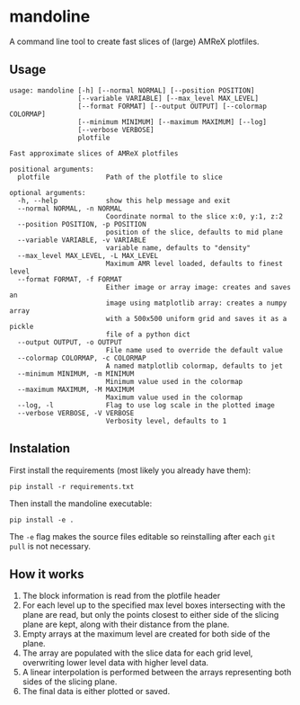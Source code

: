 # mandoline

A command line tool to create fast slices of (large) AMReX plotfiles.

## Usage

```
usage: mandoline [-h] [--normal NORMAL] [--position POSITION]
                 [--variable VARIABLE] [--max_level MAX_LEVEL]
                 [--format FORMAT] [--output OUTPUT] [--colormap COLORMAP]
                 [--minimum MINIMUM] [--maximum MAXIMUM] [--log]
                 [--verbose VERBOSE]
                 plotfile

Fast approximate slices of AMReX plotfiles

positional arguments:
  plotfile              Path of the plotfile to slice

optional arguments:
  -h, --help            show this help message and exit
  --normal NORMAL, -n NORMAL
                        Coordinate normal to the slice x:0, y:1, z:2
  --position POSITION, -p POSITION
                        position of the slice, defaults to mid plane
  --variable VARIABLE, -v VARIABLE
                        variable name, defaults to "density"
  --max_level MAX_LEVEL, -L MAX_LEVEL
                        Maximum AMR level loaded, defaults to finest level
  --format FORMAT, -f FORMAT
                        Either image or array image: creates and saves an
                        image using matplotlib array: creates a numpy array
                        with a 500x500 uniform grid and saves it as a pickle
                        file of a python dict
  --output OUTPUT, -o OUTPUT
                        File name used to override the default value
  --colormap COLORMAP, -c COLORMAP
                        A named matplotlib colormap, defaults to jet
  --minimum MINIMUM, -m MINIMUM
                        Minimum value used in the colormap
  --maximum MAXIMUM, -M MAXIMUM
                        Maximum value used in the colormap
  --log, -l             Flag to use log scale in the plotted image
  --verbose VERBOSE, -V VERBOSE
                        Verbosity level, defaults to 1
```

## Instalation

First install the requirements (most likely you already have them):
```
pip install -r requirements.txt
```
Then install the mandoline executable:
```
pip install -e .
```
The `-e` flag makes the source files editable so reinstalling after each `git pull` is not necessary.

## How it works

1. The block information is read from the plotfile header
2. For each level up to the specified max level boxes intersecting with the plane are read, but only the points closest to either side of the slicing plane are kept, along with their distance from the plane.
3. Empty arrays at the maximum level are created for both side of the plane.
4. The array are populated with the slice data for each grid level, overwriting lower level data with higher level data.
5. A linear interpolation is performed between the arrays representing both sides of the slicing plane.
6. The final data is either plotted or saved.


